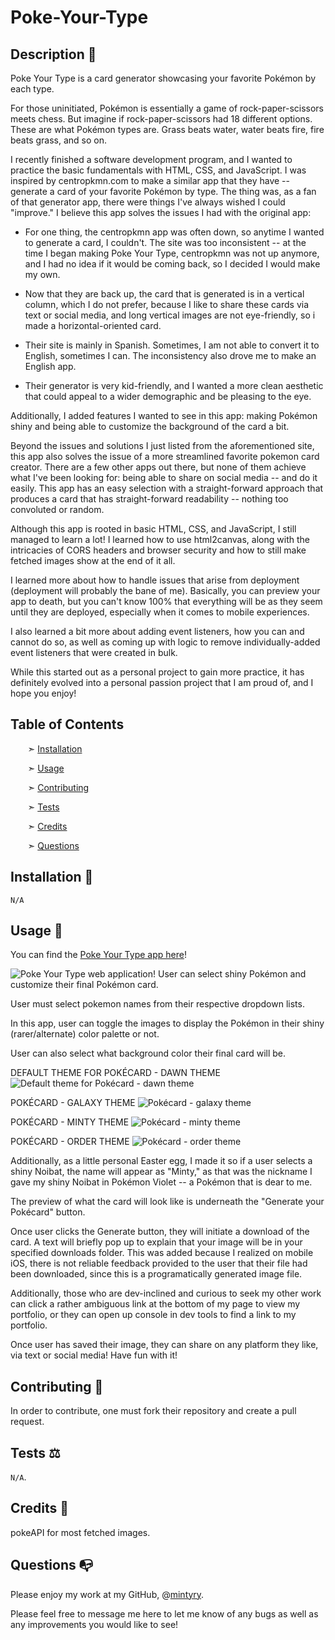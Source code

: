 # Poke-Your-Type

## Description 📰
Poke Your Type is a card generator showcasing your favorite Pokémon by each type.

For those uninitiated, Pokémon is essentially a game of rock-paper-scissors meets chess. But imagine if rock-paper-scissors had 18 different options. These are what Pokémon types are. Grass beats water, water beats fire, fire beats grass, and so on.

I recently finished a software development program, and I wanted to practice the basic fundamentals with HTML, CSS, and JavaScript. I was inspired by centropkmn.com to make a similar app that they have -- generate a card of your favorite Pokémon by type. The thing was, as a fan of that generator app, there were things I've always wished I could "improve." I believe this app solves the issues I had with the original app:

- For one thing, the centropkmn app was often down, so anytime I wanted to generate a card, I couldn't. The site was too inconsistent -- at the time I began making Poke Your Type, centropkmn was not up anymore, and I had no idea if it would be coming back, so I decided I would make my own.

- Now that they are back up, the card that is generated is in a vertical column, which I do not prefer, because I like to share these cards via text or social media, and long vertical images are not eye-friendly, so i made a horizontal-oriented card.

- Their site is mainly in Spanish. Sometimes, I am not able to convert it to English, sometimes I can. The inconsistency also drove me to make an English app.

- Their generator is very kid-friendly, and I wanted a more clean aesthetic that could appeal to a wider demographic and be pleasing to the eye.

Additionally, I added features I wanted to see in this app: making Pokémon shiny and being able to customize the background of the card a bit.

Beyond the issues and solutions I just listed from the aforementioned site, this app also solves the issue of a more streamlined favorite pokemon card creator. There are a few other apps out there, but none of them achieve what I've been looking for: being able to share on social media -- and do it easily. This app has an easy selection with a straight-forward approach that produces a card that has straight-forward readability -- nothing too convoluted or random.

Although this app is rooted in basic HTML, CSS, and JavaScript, I still managed to learn a lot! I learned how to use html2canvas, along with the intricacies of CORS headers and browser security and how to still make fetched images show at the end of it all.

I learned more about how to handle issues that arise from deployment (deployment will probably the bane of me). Basically, you can preview your app to death, but you can't know 100% that everything will be as they seem until they are deployed, especially when it comes to mobile experiences.

I also learned a bit more about adding event listeners, how you can and cannot do so, as well as coming up with logic to remove individually-added event listeners that were created in bulk.

While this started out as a personal project to gain more practice, it has definitely evolved into a personal passion project that I am proud of, and I hope you enjoy!


## Table of Contents

&nbsp;&nbsp;&nbsp;&nbsp;&nbsp;&nbsp; ➣ [Installation](#Installation)

&nbsp;&nbsp;&nbsp;&nbsp;&nbsp;&nbsp; ➣ [Usage](#Usage)


&nbsp;&nbsp;&nbsp;&nbsp;&nbsp;&nbsp; ➣ [Contributing](#Contributing)

&nbsp;&nbsp;&nbsp;&nbsp;&nbsp;&nbsp; ➣ [Tests](#Tests)

&nbsp;&nbsp;&nbsp;&nbsp;&nbsp;&nbsp; ➣ [Credits](#Credits)

&nbsp;&nbsp;&nbsp;&nbsp;&nbsp;&nbsp; ➣ [Questions](#Questions)


<a id="Installation"></a>
## Installation 🔌

`N/A`


<a id="Usage"></a>
## Usage 🧮

You can find the [Poke Your Type app here](https://mintyry.github.io/poke-your-type/)!

![Poke Your Type web application! User can select shiny Pokémon and customize their final Pokémon card.](./images/readme/pyt-page.png)

User must select pokemon names from their respective dropdown lists.

In this app, user can toggle the images to display the Pokémon in their shiny (rarer/alternate) color palette or not.

User can also select what background color their final card will be.
  
    
DEFAULT THEME FOR POKÉCARD - DAWN THEME
![Default theme for Pokécard - dawn theme](./images/readme/pyt-dawn.png)
  
    
POKÉCARD - GALAXY THEME
![Pokécard - galaxy theme](./images/readme/pyt-galaxy.png)
  
    
POKÉCARD - MINTY THEME
![Pokécard - minty theme](./images/readme/pyt-minty.png)
  
    
POKÉCARD - ORDER THEME
![Pokécard - order theme](./images/readme/pyt-order.png)

Additionally, as a little personal Easter egg, I made it so if a user selects a shiny Noibat, the name will appear as "Minty," as that was the nickname I gave my shiny Noibat in Pokémon Violet -- a Pokémon that is dear to me.

The preview of what the card will look like is underneath the "Generate your Pokécard" button.

Once user clicks the Generate button, they will initiate a download of the card.
A text will briefly pop up to explain that your image will be in your specified downloads folder.
This was added because I realized on mobile iOS, there is not reliable feedback provided to the user that their file had been downloaded, since this is a programatically generated image file.

Additionally, those who are dev-inclined and curious to seek my other work can click a rather ambiguous link at the bottom of my page to view my portfolio, or they can open up console in dev tools to find a link to my portfolio.

Once user has saved their image, they can share on any platform they like, via text or social media! Have fun with it!




<a id="Contributing"></a>
## Contributing 🍴

In order to contribute, one must fork their repository and create a pull request.


<a id="Tests"></a>
## Tests ⚖️

`N/A`.


<a id="Credits"></a>
 ## Credits 🤝
  pokeAPI for most fetched images.


<a id="Questions"></a>
## Questions 📭

Please enjoy my work at my GitHub, @[mintyry](https://github.com/mintyry).

Please feel free to message me here to let me know of any bugs as well as any improvements you would like to see!

